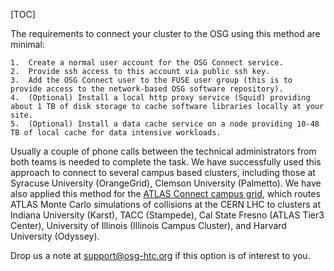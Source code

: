 [title]: - "OSG Quick Connect"

[TOC] 

The requirements to connect your cluster to the OSG using this method are minimal:

	1.  Create a normal user account for the OSG Connect service.
	2.  Provide ssh access to this account via public ssh key.
	3.  Add the OSG Connect user to the FUSE user group (this is to provide access to the network-based OSG software repository).
	4.  (Optional) Install a local http proxy service (Squid) providing about 1 TB of disk storage to cache software libraries locally at your site.
	5.  (Optional) Install a data cache service on a node providing 10-48 TB of local cache for data intensive workloads.

Usually a couple of phone calls between the technical administrators from both teams is needed to complete the task. We have successfully used this approach to connect to several campus based clusters, including those at Syracuse University (OrangeGrid), Clemson University (Palmetto). We have also applied this method for the [ATLAS Connect campus grid][atlas], which routes ATLAS Monte Carlo simulations of collisions at the CERN LHC to clusters at Indiana University (Karst), TACC (Stampede), Cal State Fresno (ATLAS Tier3 Center), University of Illinois (Illinois Campus Cluster), and Harvard University (Odyssey).

Drop us a note at [support@osg-htc.org](mailto:support@osg-htc.org) if this option is of interest to you.

[atlas]: http://connect.usatlas.org

